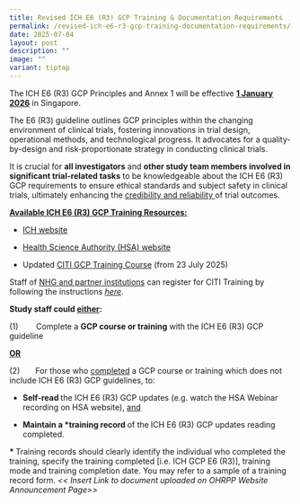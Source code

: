 ```yaml
---
title: Revised ICH E6 (R3) GCP Training & Documentation Requirements
permalink: /revised-ich-e6-r3-gcp-training-documentation-requirements/
date: 2025-07-04
layout: post
description: ""
image: ""
variant: tiptap
---
```

<p>The<strong> </strong>ICH E6 (R3) GCP Principles and Annex 1 will be effective <strong><u>1 January 2026</u></strong> in
Singapore.</p>
<p>The E6 (R3) guideline outlines GCP principles within the changing environment
of clinical trials, fostering innovations in trial design, operational
methods, and technological <a rel="noopener noreferrer nofollow" target="_blank">progress</a>.
It advocates for a quality-by-design and risk-proportionate strategy in
conducting clinical trials.</p>
<p>It is crucial for <strong>all investigators</strong> and <strong>other study team members involved in significant trial-related tasks</strong> to
be knowledgeable about the ICH E6 (R3) GCP requirements to ensure ethical
standards and subject safety in clinical trials, ultimately enhancing the <u>credibility and reliability </u>of
trial outcomes.</p>
<p><strong><u>Available ICH E6 (R3) GCP Training Resources:</u></strong>
</p>
<ul data-tight="true" class="tight">
<li>
<p><a href="https://www.ich.org/page/efficacy-guidelines#6-2" rel="noopener noreferrer nofollow" target="_blank">ICH website</a>
</p>
</li>
<li>
<p><a href="https://www.hsa.gov.sg/clinical-trials/good-clinical-practice" rel="noopener noreferrer nofollow" target="_blank">Health Science Authority (HSA) website</a>
</p>
</li>
<li>
<p>Updated <a href="https://about.citiprogram.org/series/good-clinical-practice-gcp/" rel="noopener noreferrer nofollow" target="_blank">CITI GCP Training Course</a> (from
23 July 2025)</p>
</li>
</ul>
<p>Staff of <u>NHG and partner institutions</u> can register for CITI Training
by following the instructions <em><a href="https://ethics.gri.nhg.com.sg/citi-trainingprogm/" rel="noopener noreferrer nofollow" target="_blank">here</a></em>.</p>
<p></p>
<p><strong>Study staff could <u>either</u>:</strong>
</p>
<p>(1)&nbsp;&nbsp;&nbsp;&nbsp;&nbsp;&nbsp; &nbsp;Complete a <strong>GCP course or training</strong> with
the ICH E6 (R3) GCP guideline</p>
<p><strong><u>OR</u></strong>
</p>
<p>(2)&nbsp;&nbsp;&nbsp;&nbsp;&nbsp;&nbsp; For those who <u>completed</u> a
GCP course or training which does not include ICH E6 (R3) GCP guidelines,
to:</p>
<ul data-tight="true" class="tight">
<li>
<p><strong>Self-read </strong>the ICH E6 (R3) GCP updates (e.g. watch the
HSA Webinar recording on HSA website), <u>and</u>
</p>
</li>
<li>
<p><strong>Maintain a *training record </strong>of the<strong> </strong>ICH
E6 (R3) GCP updates reading completed.</p>
</li>
</ul>
<p><strong>* </strong>Training records should clearly identify the individual
who completed the training, specify the training completed [i.e. ICH GCP
E6 (R3)], training mode and training completion date. You may refer to
a sample of a training record form. <em>&lt;&lt; Insert Link to document uploaded on OHRPP Website Announcement Page&gt;&gt;</em>
</p>